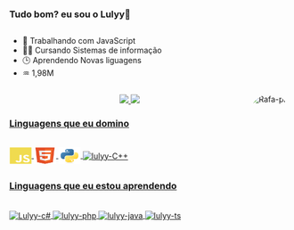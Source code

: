 ### Tudo bom? eu sou o Lulyy👋
##

- 🖤 Trabalhando com JavaScript
- 🐱‍👤 Cursando Sistemas de informação
- 🕒 Aprendendo Novas liguagens
- ♒ 1,98M

## 


<div align="center">
  <a href="https://github.com/LulyySan56">
  <img height="150" src="https://github-readme-stats.vercel.app/api?username=LulyySan56&show_icons=true&theme=midnight-purple&include_all_commits=true&count_private=true"/>
  <img height="150" src="https://github-readme-stats.vercel.app/api/top-langs/?username=LulyySan56&layout=compact&langs_count=7&theme=midnight-purple"/>
<img align="right" alt="Rafa-pic" height="175" style="border-radius:50px;" src="https://media.discordapp.net/attachments/726863887139602477/971172025928388659/Gif_site.gif?width=468&height=468">
</div>

### Linguagens que eu domino

<div style="display: inline_block"><br>
  <img align="center" alt="Lulyy-Js" height="30" width="40" src="https://raw.githubusercontent.com/devicons/devicon/master/icons/javascript/javascript-plain.svg">
  <img align="center" alt="lulyy-HTML" height="30" width="40" src="https://raw.githubusercontent.com/devicons/devicon/master/icons/html5/html5-original.svg">
  <img align="center" alt="lulyy-Python" height="30" width="40" src="https://raw.githubusercontent.com/devicons/devicon/master/icons/python/python-original.svg">
  <img align="center" alt="lulyy-C++" height="30" width="40" src="https://cdn.jsdelivr.net/gh/devicons/devicon/icons/cplusplus/cplusplus-line.svg">

</div>

 ##

### Linguagens que eu estou aprendendo

<div style="display: inline_block"><br>
  <img align="center" alt="Lulyy-c#" height="30" width="40" src="https://cdn.jsdelivr.net/gh/devicons/devicon/icons/csharp/csharp-original.svg">
  <img align="center" alt="lulyy-php" height="30" width="40" src="https://cdn.jsdelivr.net/gh/devicons/devicon/icons/php/php-plain.svg">
  <img align="center" alt="lulyy-java" height="30" width="40" src="https://cdn.jsdelivr.net/gh/devicons/devicon/icons/java/java-plain.svg">
  <img align="center" alt="lulyy-ts" height="30" width="40" src="https://cdn.jsdelivr.net/gh/devicons/devicon/icons/typescript/typescript-original.svg">
</div>
